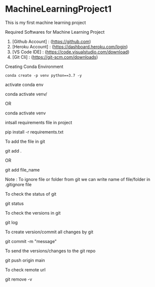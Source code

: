 # MachineLearningProject1
This is my first machine learning project


Required Softwares for Machine Learning Project

1. [Github Account] : (https://github.com)
2. [Heroku Account] : (https://dashboard.heroku.com/login)
3. [VS Code IDE] : (https://code.visualstudio.com/download)
4. [Git Cli] : (https://git-scm.com/downloads)

Creating Conda Environment
````
conda create -p venv python==3.7 -y 

``````
activate conda env

conda activate venv/

OR

conda activate venv


intsall requirements file in project

pip install -r requirements.txt


To add the file in git

git add .

OR

git add file_name


 Note : To ignore file or folder from git we can write name of file/folder in .gitignore file


To check the status of git 

git status


To check the versions in git 

git log


To create version/commit all changes by git

git commit -m "message"


To send the versions/changes to the git repo

git push origin main


To check remote url

git remove -v  